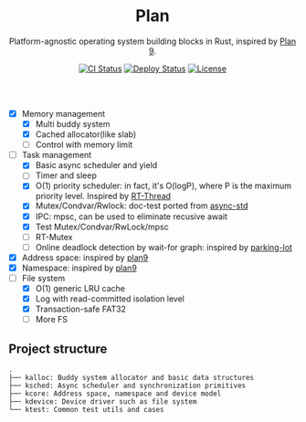 
<h1 align="center">
Plan
<br/></h1>

<p align="center">
Platform-agnostic operating system building blocks in Rust, inspired by <a href="https://9p.io/plan9/">Plan 9</a>.
</p>

<div align="center">
    <a href="../../actions"><img src="../../workflows/CI/badge.svg" alt="CI Status" style="max-width:100%;"></a>
    <a href="../../actions"><img src="../../workflows/Deploy/badge.svg" alt="Deploy Status" style="max-width:100%;"></a>
    <a href="LICENSE"><img src="https://img.shields.io/badge/license-MIT-blue.svg" alt="License" style="max-width:100%;"></a>
</div>

<br/><br/>

- [x] Memory management
  - [x] Multi buddy system
  - [x] Cached allocator(like slab)
  - [ ] Control with memory limit
- [ ] Task management
  - [x] Basic async scheduler and yield
  - [ ] Timer and sleep
  - [x] O(1) priority scheduler: in fact, it's O(logP), where P is the maximum priority level. Inspired by [RT-Thread](https://github.com/RT-Thread/rt-thread)
  - [x] Mutex/Condvar/Rwlock: doc-test ported from [async-std](https://github.com/async-rs/async-std)
  - [x] IPC: mpsc, can be used to eliminate recusive await
  - [x] Test Mutex/Condvar/RwLock/mpsc
  - [ ] RT-Mutex
  - [ ] Online deadlock detection by wait-for graph: inspired by [parking-lot](https://github.com/Amanieu/parking_lot)
- [x] Address space: inspired by [plan9](https://github.com/0intro/plan9)
- [x] Namespace: inspired by [plan9](https://github.com/0intro/plan9)
- [ ] File system
  - [x] O(1) generic LRU cache
  - [x] Log with read-committed isolation level
  - [x] Transaction-safe FAT32
  - [ ] More FS

## Project structure

```
.
├── kalloc: Buddy system allocator and basic data structures
├── ksched: Async scheduler and synchronization primitives
├── kcore: Address space, namespace and device model
├── kdevice: Device driver such as file system
└── ktest: Common test utils and cases
```
